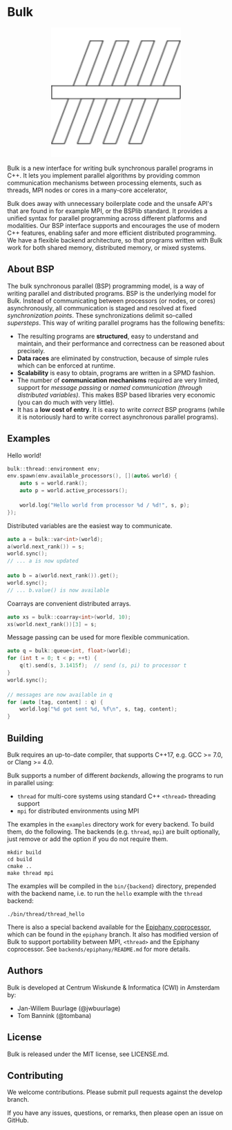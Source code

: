 Bulk
====

<center>

![image](images/logo.svg)

</center>

Bulk is a new interface for writing bulk synchronous parallel programs in C++.
It lets you implement parallel algorithms by providing common communication mechanisms
between processing elements, such as threads, MPI nodes or cores in a many-core accelerator,

Bulk does away with unnecessary boilerplate code and the unsafe API's that are found in for example MPI, or the BSPlib standard. It provides a unified syntax for parallel programming across different platforms and modalities.
Our BSP interface supports and encourages the use of modern C++ features, enabling safer and more efficient distributed programming. We have a flexible backend architecture,
so that programs written with Bulk work for both shared memory, distributed memory, or mixed systems.

About BSP
---------

The bulk synchronous parallel (BSP) programming model, is a way of writing parallel and distributed programs. BSP is the underlying model for Bulk.
Instead of communicating between processors (or nodes, or cores) asynchronously, all communication is staged and resolved at fixed _synchronization points_. These synchronizations delimit so-called _supersteps_.
This way of writing parallel programs has the following benefits:

- The resulting programs are **structured**, easy to understand and maintain, and their performance and correctness can be reasoned about precisely.
- **Data races** are eliminated by construction, because of simple rules which can be enforced at runtime.
- **Scalability** is easy to obtain, programs are written in a SPMD fashion.
- The number of **communication mechanisms** required are very limited, support for _message passing_ or _named communication (through distributed variables)_. This makes BSP based libraries very economic (you can do much with very little).
- It has a **low cost of entry**. It is easy to write _correct_ BSP programs (while it is notoriously hard to write correct asynchronous parallel programs).

Examples
-------

Hello world!

```cpp
bulk::thread::environment env;
env.spawn(env.available_processors(), [](auto& world) {
    auto s = world.rank();
    auto p = world.active_processors();

    world.log("Hello world from processor %d / %d!", s, p);
});
```

Distributed variables are the easiest way to communicate.

```cpp
auto a = bulk::var<int>(world);
a(world.next_rank()) = s;
world.sync();
// ... a is now updated

auto b = a(world.next_rank()).get();
world.sync();
// ... b.value() is now available
```

Coarrays are convenient distributed arrays.

```cpp
auto xs = bulk::coarray<int>(world, 10);
xs(world.next_rank())[3] = s;
```

Message passing can be used for more flexible communication.

```cpp
auto q = bulk::queue<int, float>(world);
for (int t = 0; t < p; ++t) {
    q(t).send(s, 3.1415f);  // send (s, pi) to processor t
}
world.sync();

// messages are now available in q
for (auto [tag, content] : q) {
    world.log("%d got sent %d, %f\n", s, tag, content);
}
```

Building
--------

Bulk requires an up-to-date compiler, that supports C++17, e.g. GCC >= 7.0, or Clang >= 4.0.

Bulk supports a number of different *backends*, allowing the programs to run in parallel using:

- `thread` for multi-core systems using standard C++ `<thread>` threading support
- `mpi` for distributed environments using MPI

The examples in the `examples` directory work for every backend. To build them, do the following. The backends (e.g. `thread`, `mpi`) are built optionally, just remove or add the option if you do not require them.

    mkdir build
    cd build
    cmake ..
    make thread mpi

The examples will be compiled in the `bin/{backend}` directory, prepended with the backend name, i.e. to run the `hello` example with the `thread` backend:

    ./bin/thread/thread_hello

There is also a special backend available for the [Epiphany coprocessor](https://www.parallella.org/), which can be
found in the `epiphany` branch. It also has modified version of Bulk to support portability between MPI, `<thread>`
and the Epiphany coprocessor. See `backends/epiphany/README.md` for more details.

Authors
-------

Bulk is developed at Centrum Wiskunde & Informatica (CWI) in Amsterdam by:

* Jan-Willem Buurlage (@jwbuurlage)
* Tom Bannink (@tombana)

License
-------

Bulk is released under the MIT license, see LICENSE.md.

Contributing
------------

We welcome contributions. Please submit pull requests against the develop branch.

If you have any issues, questions, or remarks, then please open an issue on GitHub.
